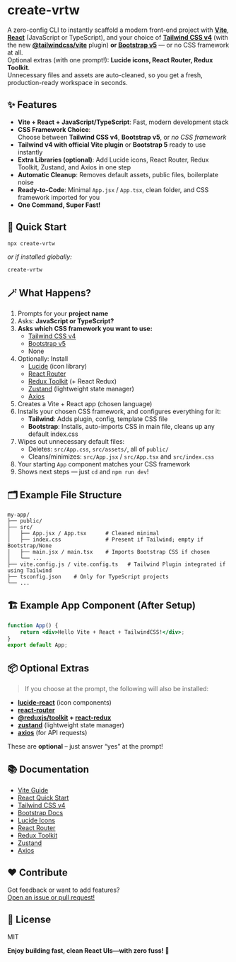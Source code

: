 # create-vrtw

A zero-config CLI to instantly scaffold a modern front-end project with **[Vite](https://vitejs.dev/)**, **[React](https://react.dev/learn)** (JavaScript or TypeScript), and your choice of **[Tailwind CSS v4](https://tailwindcss.com/)** (with the new **[@tailwindcss/vite](https://tailwindcss.com/docs/installation#vite-plugin)** plugin) **or [Bootstrap v5](https://getbootstrap.com/)** — or no CSS framework at all.  
Optional extras (with one prompt!): **Lucide icons, React Router, Redux Toolkit**.  
Unnecessary files and assets are auto-cleaned, so you get a fresh, production-ready workspace in seconds.

## ✨ Features

-   **Vite + React + JavaScript/TypeScript**: Fast, modern development stack
-   **CSS Framework Choice**:  
    Choose between **Tailwind CSS v4**, **Bootstrap v5**, or _no CSS framework_
-   **Tailwind v4 with official Vite plugin** or **Bootstrap 5** ready to use instantly
-   **Extra Libraries (optional)**: Add Lucide icons, React Router, Redux Toolkit, Zustand, and Axios in one step
-   **Automatic Cleanup**: Removes default assets, public files, boilerplate noise
-   **Ready-to-Code**: Minimal `App.jsx` / `App.tsx`, clean folder, and CSS framework imported for you
-   **One Command, Super Fast!**

## 🚀 Quick Start

```sh
npx create-vrtw
```

_or if installed globally:_

```sh
create-vrtw
```

## 🪄 What Happens?

1. Prompts for your **project name**
2. Asks: **JavaScript or TypeScript?**
3. **Asks which CSS framework you want to use:**
    - [Tailwind CSS v4](https://tailwindcss.com/docs/installation)
    - [Bootstrap v5](https://getbootstrap.com/docs/)
    - None
4. Optionally: Install
    - [Lucide](https://lucide.dev/) (icon library)
    - [React Router](https://reactrouter.com/)
    - [Redux Toolkit](https://redux-toolkit.js.org/) (+ React Redux)
    - [Zustand](https://zustand.docs.pmnd.rs/getting-started/introduction) (lightweight state manager)
    - [Axios](https://axios-http.com/)
5. Creates a Vite + React app (chosen language)
6. Installs your chosen CSS framework, and configures everything for it:
    - **Tailwind**: Adds plugin, config, template CSS file
    - **Bootstrap**: Installs, auto-imports CSS in main file, cleans up any default index.css
7. Wipes out unnecessary default files:
    - Deletes: `src/App.css`, `src/assets/`, all of `public/`
    - Cleans/minimizes: `src/App.jsx` / `src/App.tsx` and `src/index.css`
8. Your starting `App` component matches your CSS framework
9. Shows next steps — just `cd` and `npm run dev`!

## 🗂️ Example File Structure

```
my-app/
├── public/
├── src/
│   ├── App.jsx / App.tsx      # Cleaned minimal
│   ├── index.css              # Present if Tailwind; empty if Bootstrap/None
│   ├── main.jsx / main.tsx    # Imports Bootstrap CSS if chosen
│   └── ...
├── vite.config.js / vite.config.ts   # Tailwind Plugin integrated if using Tailwind
├── tsconfig.json    # Only for TypeScript projects
└── ...
```

## 🏗️ Example App Component (After Setup)

```jsx
function App() {
	return <div>Hello Vite + React + TailwindCSS!</div>;
}
export default App;
```

## 📦 Optional Extras

> If you choose at the prompt, the following will also be installed:

-   **[lucide-react](https://lucide.dev/icons)** (icon components)
-   **[react-router](https://reactrouter.com/)**
-   **[@reduxjs/toolkit](https://redux-toolkit.js.org/) + [react-redux](https://react-redux.js.org/)**
-   **[zustand](https://github.com/pmndrs/zustand)** (lightweight state manager)
-   **[axios](https://axios-http.com/)** (for API requests)

These are **optional** – just answer “yes” at the prompt!

## 📚 Documentation

-   [Vite Guide](https://vitejs.dev/guide/)
-   [React Quick Start](https://react.dev/learn)
-   [Tailwind CSS v4](https://tailwindcss.com/docs/installation)
-   [Bootstrap Docs](https://getbootstrap.com/docs/)
-   [Lucide Icons](https://lucide.dev/)
-   [React Router](https://reactrouter.com/en/main/start/tutorial)
-   [Redux Toolkit](https://redux-toolkit.js.org/)
-   [Zustand](https://zustand.docs.pmnd.rs/getting-started/introduction)
-   [Axios](https://axios-http.com/)

## ❤️ Contribute

Got feedback or want to add features?  
[Open an issue or pull request!](https://github.com/avijit07x/create-vrtw)

## 📄 License

MIT

**Enjoy building fast, clean React UIs—with zero fuss! 🚀**
